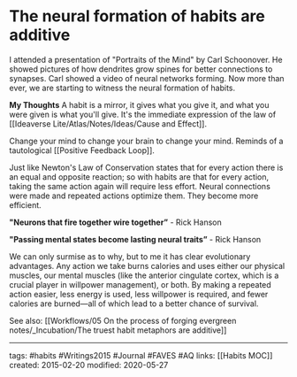 # The neural formation of habits are additive 
I attended a presentation of "Portraits of the Mind" by Carl Schoonover. He showed pictures of how dendrites grow spines for better connections to synapses. Carl showed a video of neural networks forming. Now more than ever, we are starting to witness the neural formation of habits.

**My Thoughts**
A habit is a mirror, it gives what you give it, and what you were given is what you'll give. It's the immediate expression of the law of [[Ideaverse Lite/Atlas/Notes/Ideas/Cause and Effect]]. 

Change your mind to change your brain to change your mind. Reminds of a tautological [[Positive Feedback Loop]].

Just like Newton's Law of Conservation states that for every action there is an equal and opposite reaction; so with habits are that for every action, taking the same action again will require less effort. Neural connections were made and repeated actions optimize them. They become more efficient. 

**"Neurons that fire together wire together”** - Rick Hanson

**"Passing mental states become lasting neural traits”** - Rick Hanson

We can only surmise as to why, but to me it has clear evolutionary advantages. Any action we take burns calories and uses either our physical muscles, our mental muscles (like the anterior cingulate cortex, which is a crucial player in willpower management), or both. By making a repeated action easier, less energy is used, less willpower is required, and fewer calories are burned—all of which lead to a better chance of survival. 

See also: [[Workflows/05 On the process of forging evergreen notes/_Incubation/The truest habit metaphors are additive]]

---
tags: #habits #Writings2015 #Journal #FAVES #AQ
links: [[Habits MOC]]
created: 2015-02-20
modified: 2020-05-27